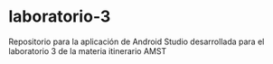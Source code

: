 # laboratorio-3
Repositorio para la aplicación de Android Studio desarrollada para el laboratorio 3 de la materia itinerario AMST
